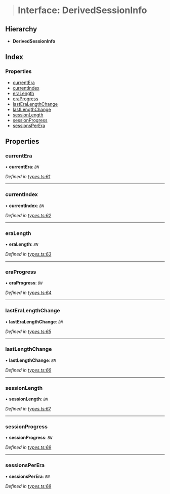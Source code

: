 > # Interface: DerivedSessionInfo

## Hierarchy

* **DerivedSessionInfo**

## Index

### Properties

* [currentEra](_types_.derivedsessioninfo.md#currentera)
* [currentIndex](_types_.derivedsessioninfo.md#currentindex)
* [eraLength](_types_.derivedsessioninfo.md#eralength)
* [eraProgress](_types_.derivedsessioninfo.md#eraprogress)
* [lastEraLengthChange](_types_.derivedsessioninfo.md#lasteralengthchange)
* [lastLengthChange](_types_.derivedsessioninfo.md#lastlengthchange)
* [sessionLength](_types_.derivedsessioninfo.md#sessionlength)
* [sessionProgress](_types_.derivedsessioninfo.md#sessionprogress)
* [sessionsPerEra](_types_.derivedsessioninfo.md#sessionsperera)

## Properties

###  currentEra

• **currentEra**: *`BN`*

*Defined in [types.ts:61](https://github.com/polkadot-js/api/blob/9dd0c6c/packages/api-derive/src/types.ts#L61)*

___

###  currentIndex

• **currentIndex**: *`BN`*

*Defined in [types.ts:62](https://github.com/polkadot-js/api/blob/9dd0c6c/packages/api-derive/src/types.ts#L62)*

___

###  eraLength

• **eraLength**: *`BN`*

*Defined in [types.ts:63](https://github.com/polkadot-js/api/blob/9dd0c6c/packages/api-derive/src/types.ts#L63)*

___

###  eraProgress

• **eraProgress**: *`BN`*

*Defined in [types.ts:64](https://github.com/polkadot-js/api/blob/9dd0c6c/packages/api-derive/src/types.ts#L64)*

___

###  lastEraLengthChange

• **lastEraLengthChange**: *`BN`*

*Defined in [types.ts:65](https://github.com/polkadot-js/api/blob/9dd0c6c/packages/api-derive/src/types.ts#L65)*

___

###  lastLengthChange

• **lastLengthChange**: *`BN`*

*Defined in [types.ts:66](https://github.com/polkadot-js/api/blob/9dd0c6c/packages/api-derive/src/types.ts#L66)*

___

###  sessionLength

• **sessionLength**: *`BN`*

*Defined in [types.ts:67](https://github.com/polkadot-js/api/blob/9dd0c6c/packages/api-derive/src/types.ts#L67)*

___

###  sessionProgress

• **sessionProgress**: *`BN`*

*Defined in [types.ts:69](https://github.com/polkadot-js/api/blob/9dd0c6c/packages/api-derive/src/types.ts#L69)*

___

###  sessionsPerEra

• **sessionsPerEra**: *`BN`*

*Defined in [types.ts:68](https://github.com/polkadot-js/api/blob/9dd0c6c/packages/api-derive/src/types.ts#L68)*